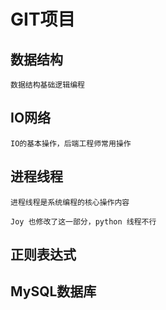 # GIT项目

## 数据结构
    数据结构基础逻辑编程
## IO网络
    IO的基本操作，后端工程师常用操作

## 进程线程
    进程线程是系统编程的核心操作内容

    Joy 也修改了这一部分，python 线程不行
    
## 正则表达式
    
## MySQL数据库

